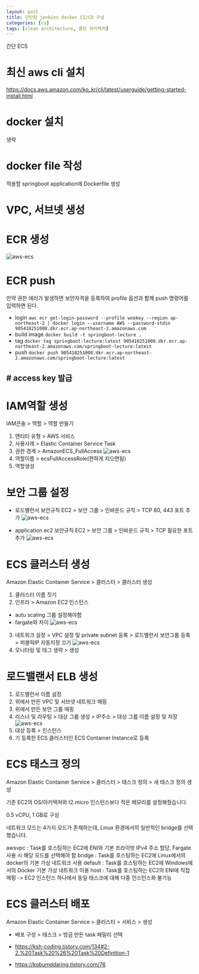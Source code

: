 ```yaml
---
layout: post
title: 간단한 jenkins docker CI/CD 구성
categories: [cs]
tags: [clean architecture, 클린 아키텍처]
---
```


간단 ECS

# 최신 aws cli 설치
https://docs.aws.amazon.com/ko_kr/cli/latest/userguide/getting-started-install.html

# docker 설치
생략

# docker file 작성
적용할 springboot application에 Dockerfile 생성

# VPC, 서브넷 생성

# ECR 생성
![aws-ecs]({{site.url}}/assets/images/posts/jenkins-cicd/aws-ecs-01.png)

# ECR push
만약 권한 에러가 발생하면 보안자격을 등록하여 profile 옵션과 함께 push 명령어를 입력하면 된다.
* login
`aws ecr get-login-password --profile wookey --region ap-northeast-2 | docker login --username AWS --password-stdin 905418251008.dkr.ecr.ap-northeast-2.amazonaws.com`
* build image
`docker build -t springboot-lecture .`
* tag
`docker tag springboot-lecture:latest 905418251008.dkr.ecr.ap-northeast-2.amazonaws.com/springboot-lecture:latest`
* push
`docker push 905418251008.dkr.ecr.ap-northeast-2.amazonaws.com/springboot-lecture:latest`

## # access key 발급

# IAM역할 생성
IAM콘솔 > 역할 > 역할 만들기
1. 엔티티 유형 > AWS 서비스
2. 사용사례 > Elastic Container Service Task
3. 권한 경계 > AmazonECS_FullAccess
![aws-ecs]({{site.url}}/assets/images/posts/jenkins-cicd/aws-ecs-02.png)
4. 역할이름 > ecsFullAccessRole(편하게 지으면됨)
5. 역할생성

# 보안 그룹 설정
* 로드밸런서 보안규칙
EC2 > 보안 그룹 > 인바운드 규칙 > TCP 80, 443 포트 추가
![aws-ecs]({{site.url}}/assets/images/posts/jenkins-cicd/aws-ecs-03.png)

* application ec2 보안규칙
EC2 > 보안 그룹 > 인바운드 규칙 > TCP 필요한 포트 추가
![aws-ecs]({{site.url}}/assets/images/posts/jenkins-cicd/aws-ecs-04.png)

# ECS 클러스터 생성
Amazon Elastic Container Service > 클러스터 > 클러스터 생성

1. 클러스터 이름 짓기
2. 인프라 > Amazon EC2 인스턴스
  * autu scaling 그룹 설정해야함
  * fargate와 차이
![aws-ecs]({{site.url}}/assets/images/posts/jenkins-cicd/aws-ecs-06.png)
3. 네트워크 설정 > VPC 설정 및 private subnet 등록 > 로드밸런서 보안그룹 등록 > 퍼블릭IP 자동지정 끄기
![aws-ecs]({{site.url}}/assets/images/posts/jenkins-cicd/aws-ecs-07.png)
4. 모니터링 및 태그 생략 > 생성

# 로드밸랜서 ELB 생성
1. 로드밸런서 이름 설정
2. 위에서 만든 VPC 및 서브넷 네트워크 매핑
3. 위에서 만든 보안 그룹 매핑
4. 리스너 및 라우팅 > 대상 그룹 생성 > IP주소 > 대상 그룹 이름 설정 및 저장
![aws-ecs]({{site.url}}/assets/images/posts/jenkins-cicd/aws-ecs-05.png)
5. 대상 등록 > 인스턴스
6. 기 등록한 ECS 클러스터인 ECS Container Instance로 등록

# ECS 태스크 정의
Amazon Elastic Container Service > 클러스터 > 태스크 정의 > 새 태스크 정의 생성

기존 EC2의 OS/아키텍쳐와 t2.micro 인스턴스보다 적은 메모리를 설정해줬습니다.

0.5 vCPU, 1 GB로 구성

네트워크 모드는 4가지 모드가 존재하는데, Linux 환경에서의 일반적인 bridge를 선택했습니다.

awsvpc : Task를 호스팅하는 EC2에 ENI와 기본 프라이빗 IPv4 주소 할당, Fargate 사용 시 해당 모드를 선택해야 함
bridge : Task를 호스팅하는 EC2에 Linux에서의 docker의 기본 가상 네트워크 사용
default : Task를 호스팅하는 EC2에 Windows에서의 Docker 기본 가상 네트워크 이용
host : Task를 호스팅하는 EC2의 ENI에 직접 매핑 -> EC2 인스턴스 하나에서 동일 태스크에 대해 다중 인스턴스화 불가능

# ECS 클러스터 배포
Amazon Elastic Container Service > 클러스터 > 서비스 > 생성
* 배포 구성 > 태스크 > 방금 만든 task 패밀리 선택



* https://ksh-coding.tistory.com/134#2-2.%20Task%20%26%20Task%20Definition-1
* https://kobumddaring.tistory.com/76